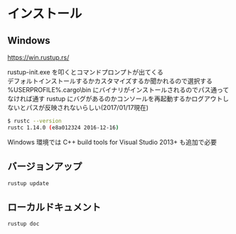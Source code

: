 # インストール

## Windows

https://win.rustup.rs/

rustup-init.exe を叩くとコマンドプロンプトが出てくる  
デフォルトインストールするかカスタマイズするか聞かれるので選択する  
%USERPROFILE%\.cargo\bin にバイナリがインストールされるのでパス通ってなければ通す
rustup にバグがあるのかコンソールを再起動するかログアウトしないとパスが反映されないらしい(2017/01/17現在)

``` bash
$ rustc --version
rustc 1.14.0 (e8a012324 2016-12-16)
```

Windows 環境では C++ build tools for Visual Studio 2013+ も追加で必要

## バージョンアップ

```bash
rustup update
```

## ローカルドキュメント

```bash
rustup doc
```

